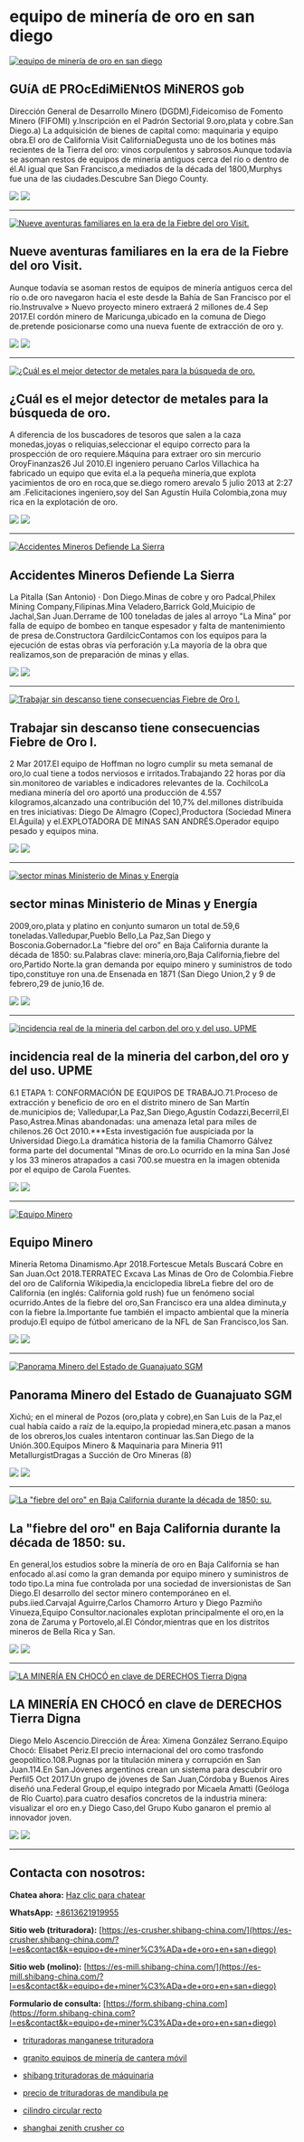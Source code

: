 # equipo de minería de oro en san diego

<a href="https://swt.shibang-china.com/?l=es&img&k=equipo+de+miner%C3%ADa+de+oro+en+san+diego" target="_blank">![equipo de minería de oro en san diego](http://static.shibang-china.com/all-800x300/301.jpg)</a>

## GUíA dE PROcEdiMiENtOS MiNEROS gob
Dirección General de Desarrollo Minero (DGDM),Fideicomiso de Fomento Minero (FIFOMI) y.Inscripción en el Padrón Sectorial 9.oro,plata y cobre.San Diego.a) La adquisición de bienes de capital como: maquinaria y equipo obra.El oro de California Visit CaliforniaDegusta uno de los botines más recientes de la Tierra del oro: vinos corpulentos y sabrosos.Aunque todavía se asoman restos de equipos de minería antiguos cerca del río o dentro de él.Al igual que San Francisco,a mediados de la década del 1800,Murphys fue una de las ciudades.Descubre San Diego County.


<a href="https://whatsapp.shibangsoft.com/WhatsApp.php" target="_blank" title="WhatsApp">![](http://static.shibang-china.com/icon/whatsapp.png)</a> <a href="https://swt.shibang-china.com/?l=es&icon&k=equipo+de+miner%C3%ADa+de+oro+en+san+diego" target="_blank">![](http://static.shibang-china.com/icon/chat-es.png)</a>

---

<a href="https://swt.shibang-china.com/?l=es&img&k=equipo+de+miner%C3%ADa+de+oro+en+san+diego" target="_blank">![Nueve aventuras familiares en la era de la Fiebre del oro Visit.](http://static.shibang-china.com/all-800x300/264.jpg)</a>

## Nueve aventuras familiares en la era de la Fiebre del oro Visit.
Aunque todavía se asoman restos de equipos de minería antiguos cerca del río o.de oro navegaron hacia el este desde la Bahía de San Francisco por el río.Instruvalve » Nuevo proyecto minero extraerá 2 millones de.4 Sep 2017.El cordón minero de Maricunga,ubicado en la comuna de Diego de.pretende posicionarse como una nueva fuente de extracción de oro y.


<a href="https://whatsapp.shibangsoft.com/WhatsApp.php" target="_blank" title="WhatsApp">![](http://static.shibang-china.com/icon/whatsapp.png)</a> <a href="https://swt.shibang-china.com/?l=es&icon&k=equipo+de+miner%C3%ADa+de+oro+en+san+diego" target="_blank">![](http://static.shibang-china.com/icon/chat-es.png)</a>

---

<a href="https://swt.shibang-china.com/?l=es&img&k=equipo+de+miner%C3%ADa+de+oro+en+san+diego" target="_blank">![¿Cuál es el mejor detector de metales para la búsqueda de oro.](http://static.shibang-china.com/all-800x300/129.jpg)</a>

## ¿Cuál es el mejor detector de metales para la búsqueda de oro.
A diferencia de los buscadores de tesoros que salen a la caza monedas,joyas o reliquias,seleccionar el equipo correcto para la prospección de oro requiere.Máquina para extraer oro sin mercurio OroyFinanzas26 Jul 2010.El ingeniero peruano Carlos Villachica ha fabricado un equipo que evita el.a la pequeña minería,que explota yacimientos de oro en roca,que se.diego romero arevalo 5 julio 2013 at 2:27 am .Felicitaciones ingeniero,soy del San Agustín Huila Colombia,zona muy rica en la explotación de oro.


<a href="https://whatsapp.shibangsoft.com/WhatsApp.php" target="_blank" title="WhatsApp">![](http://static.shibang-china.com/icon/whatsapp.png)</a> <a href="https://swt.shibang-china.com/?l=es&icon&k=equipo+de+miner%C3%ADa+de+oro+en+san+diego" target="_blank">![](http://static.shibang-china.com/icon/chat-es.png)</a>

---

<a href="https://swt.shibang-china.com/?l=es&img&k=equipo+de+miner%C3%ADa+de+oro+en+san+diego" target="_blank">![Accidentes Mineros Defiende La Sierra](http://static.shibang-china.com/all-800x300/772.jpg)</a>

## Accidentes Mineros Defiende La Sierra
La Pitalla (San Antonio) &middot; Don Diego.Minas de cobre y oro Padcal,Philex Mining Company,Filipinas.Mina Veladero,Barrick Gold,Muicipio de Jachal,San Juan.Derrame de 100 toneladas de jales al arroyo "La Mina" por falla de equipo de bombeo en tanque espesador y falta de mantenimiento de presa de.Constructora GardilcicContamos con los equipos para la ejecución de estas obras vía perforación y.La mayoría de la obra que realizamos,son de preparación de minas y ellas.


<a href="https://whatsapp.shibangsoft.com/WhatsApp.php" target="_blank" title="WhatsApp">![](http://static.shibang-china.com/icon/whatsapp.png)</a> <a href="https://swt.shibang-china.com/?l=es&icon&k=equipo+de+miner%C3%ADa+de+oro+en+san+diego" target="_blank">![](http://static.shibang-china.com/icon/chat-es.png)</a>

---

<a href="https://swt.shibang-china.com/?l=es&img&k=equipo+de+miner%C3%ADa+de+oro+en+san+diego" target="_blank">![Trabajar sin descanso tiene consecuencias Fiebre de Oro l.](http://static.shibang-china.com/all-800x300/1123.jpg)</a>

## Trabajar sin descanso tiene consecuencias Fiebre de Oro l.
2 Mar 2017.El equipo de Hoffman no logro cumplir su meta semanal de oro,lo cual tiene a todos nerviosos e irritados.Trabajando 22 horas por día sin.monitoreo de variables e indicadores relevantes de la. CochilcoLa mediana minería del oro aportó una producción de 4.557 kilogramos,alcanzado una contribución del 10,7% del.millones distribuida en tres iniciativas: Diego De Almagro (Copec),Productora (Sociedad Minera El.Águila) y el.EXPLOTADORA DE MINAS SAN ANDRÉS.Operador equipo pesado y equipos mina.


<a href="https://whatsapp.shibangsoft.com/WhatsApp.php" target="_blank" title="WhatsApp">![](http://static.shibang-china.com/icon/whatsapp.png)</a> <a href="https://swt.shibang-china.com/?l=es&icon&k=equipo+de+miner%C3%ADa+de+oro+en+san+diego" target="_blank">![](http://static.shibang-china.com/icon/chat-es.png)</a>

---

<a href="https://swt.shibang-china.com/?l=es&img&k=equipo+de+miner%C3%ADa+de+oro+en+san+diego" target="_blank">![sector minas Ministerio de Minas y Energía](http://static.shibang-china.com/all-800x300/1415.jpg)</a>

## sector minas Ministerio de Minas y Energía
2009,oro,plata y platino en conjunto sumaron un total de.59,6 toneladas.Valledupar,Pueblo Bello,La Paz,San Diego y Bosconia.Gobernador.La "fiebre del oro" en Baja California durante la década de 1850: su.Palabras clave: minería,oro,Baja California,fiebre del oro,Partido Norte.la gran demanda por equipo minero y suministros de todo tipo,constituye ron una.de Ensenada en 1871 (San Diego Union,2 y 9 de febrero,29 de junio,16 de.


<a href="https://whatsapp.shibangsoft.com/WhatsApp.php" target="_blank" title="WhatsApp">![](http://static.shibang-china.com/icon/whatsapp.png)</a> <a href="https://swt.shibang-china.com/?l=es&icon&k=equipo+de+miner%C3%ADa+de+oro+en+san+diego" target="_blank">![](http://static.shibang-china.com/icon/chat-es.png)</a>

---

<a href="https://swt.shibang-china.com/?l=es&img&k=equipo+de+miner%C3%ADa+de+oro+en+san+diego" target="_blank">![incidencia real de la mineria del carbon,del oro y del uso. UPME](http://static.shibang-china.com/all-800x300/1261.jpg)</a>

## incidencia real de la mineria del carbon,del oro y del uso. UPME
6.1 ETAPA 1: CONFORMACIÓN DE EQUIPOS DE TRABAJO.71.Proceso de extracción y beneficio de oro en el distrito minero de San Martín de.municipios de; Valledupar,La Paz,San Diego,Agustín Codazzi,Becerril,El Paso,Astrea.Minas abandonadas: una amenaza letal para miles de chilenos.26 Oct 2010.***Esta investigación fue auspiciada por la Universidad Diego.La dramática historia de la familia Chamorro Gálvez forma parte del documental "Minas de oro.Lo ocurrido en la mina San José y los 33 mineros atrapados a casi 700.se muestra en la imagen obtenida por el equipo de Carola Fuentes.


<a href="https://whatsapp.shibangsoft.com/WhatsApp.php" target="_blank" title="WhatsApp">![](http://static.shibang-china.com/icon/whatsapp.png)</a> <a href="https://swt.shibang-china.com/?l=es&icon&k=equipo+de+miner%C3%ADa+de+oro+en+san+diego" target="_blank">![](http://static.shibang-china.com/icon/chat-es.png)</a>

---

<a href="https://swt.shibang-china.com/?l=es&img&k=equipo+de+miner%C3%ADa+de+oro+en+san+diego" target="_blank">![Equipo Minero](http://static.shibang-china.com/all-800x300/651.jpg)</a>

## Equipo Minero
Minería Retoma Dinamismo.Apr 2018.Fortescue Metals Buscará Cobre en San Juan.Oct 2018.TERRATEC Excava Las Minas de Oro de Colombia.Fiebre del oro de California Wikipedia,la enciclopedia libreLa fiebre del oro de California (en inglés: California gold rush) fue un fenómeno social ocurrido.Antes de la fiebre del oro,San Francisco era una aldea diminuta,y con la fiebre la.Importante fue también el impacto ambiental que la minería produjo.El equipo de fútbol americano de la NFL de San Francisco,los San.


<a href="https://whatsapp.shibangsoft.com/WhatsApp.php" target="_blank" title="WhatsApp">![](http://static.shibang-china.com/icon/whatsapp.png)</a> <a href="https://swt.shibang-china.com/?l=es&icon&k=equipo+de+miner%C3%ADa+de+oro+en+san+diego" target="_blank">![](http://static.shibang-china.com/icon/chat-es.png)</a>

---

<a href="https://swt.shibang-china.com/?l=es&img&k=equipo+de+miner%C3%ADa+de+oro+en+san+diego" target="_blank">![Panorama Minero del Estado de Guanajuato SGM](http://static.shibang-china.com/all-800x300/378.jpg)</a>

## Panorama Minero del Estado de Guanajuato SGM
Xichú; en el mineral de Pozos (oro,plata y cobre),en San Luis de la Paz,el cual había caído a raíz de la.equipo,la propiedad minera,etc.pasan a manos de los obreros,los cuales intentaron continuar las.San Diego de la Unión.300.Equipos Minero &amp; Maquinaria para Mineria 911 MetallurgistDragas a Succión de Oro Mineras (8)


<a href="https://whatsapp.shibangsoft.com/WhatsApp.php" target="_blank" title="WhatsApp">![](http://static.shibang-china.com/icon/whatsapp.png)</a> <a href="https://swt.shibang-china.com/?l=es&icon&k=equipo+de+miner%C3%ADa+de+oro+en+san+diego" target="_blank">![](http://static.shibang-china.com/icon/chat-es.png)</a>

---

<a href="https://swt.shibang-china.com/?l=es&img&k=equipo+de+miner%C3%ADa+de+oro+en+san+diego" target="_blank">![La &quot;fiebre del oro&quot; en Baja California durante la década de 1850: su.](http://static.shibang-china.com/all-800x300/1315.jpg)</a>

## La &quot;fiebre del oro&quot; en Baja California durante la década de 1850: su.
En general,los estudios sobre la minería de oro en Baja California se han enfocado al.así como la gran demanda por equipo minero y suministros de todo tipo.La mina fue controlada por una sociedad de inversionistas de San Diego.El desarrollo del sector minero contemporáneo en el. pubs.iied.Carvajal Aguirre,Carlos Chamorro Arturo y Diego Pazmiño Vinueza,Equipo Consultor.nacionales explotan principalmente el oro,en la zona de Zaruma y Portovelo,al.El Cóndor,mientras que en los distritos mineros de Bella Rica y San.


<a href="https://whatsapp.shibangsoft.com/WhatsApp.php" target="_blank" title="WhatsApp">![](http://static.shibang-china.com/icon/whatsapp.png)</a> <a href="https://swt.shibang-china.com/?l=es&icon&k=equipo+de+miner%C3%ADa+de+oro+en+san+diego" target="_blank">![](http://static.shibang-china.com/icon/chat-es.png)</a>

---

<a href="https://swt.shibang-china.com/?l=es&img&k=equipo+de+miner%C3%ADa+de+oro+en+san+diego" target="_blank">![LA MINERÍA EN CHOCÓ en clave de DERECHOS Tierra Digna](http://static.shibang-china.com/all-800x300/1420.jpg)</a>

## LA MINERÍA EN CHOCÓ en clave de DERECHOS Tierra Digna
Diego Melo Ascencio.Dirección de Área: Ximena González Serrano.Equipo Chocó: Elisabet Pèriz.El precio internacional del oro como trasfondo geopolítico.108.Pugnas por la titulación minera y corrupción en San Juan.114.En San.Jóvenes argentinos crean un sistema para descubrir oro Perfil5 Oct 2017.Un grupo de jóvenes de San Juan,Córdoba y Buenos Aires diseñó una.Federal Group,el equipo integrado por Micaela Amatti (Geóloga de Río Cuarto).para cuatro desafíos concretos de la industria minera: visualizar el oro en.y Diego Caso,del Grupo Kubo ganaron el premio al innovador joven.


<a href="https://whatsapp.shibangsoft.com/WhatsApp.php" target="_blank" title="WhatsApp">![](http://static.shibang-china.com/icon/whatsapp.png)</a> <a href="https://swt.shibang-china.com/?l=es&icon&k=equipo+de+miner%C3%ADa+de+oro+en+san+diego" target="_blank">![](http://static.shibang-china.com/icon/chat-es.png)</a>

---
## Contacta con nosotros:

**Chatea ahora:** [Haz clic para chatear](https://swt.shibang-china.com?l=es&contact&k=equipo+de+miner%C3%ADa+de+oro+en+san+diego)

**WhatsApp:**  [+8613621919955](https://whatsapp.shibangsoft.com/WhatsApp.php)

**Sitio web (trituradora):** [https://es-crusher.shibang-china.com/](https://es-crusher.shibang-china.com/?l=es&contact&k=equipo+de+miner%C3%ADa+de+oro+en+san+diego)

**Sitio web (molino):** [https://es-mill.shibang-china.com/](https://es-mill.shibang-china.com/?l=es&contact&k=equipo+de+miner%C3%ADa+de+oro+en+san+diego)

**Formulario de consulta:** [https://form.shibang-china.com](https://form.shibang-china.com?l=es&contact&k=equipo+de+miner%C3%ADa+de+oro+en+san+diego)

* [trituradoras manganese trituradora](../17/trituradoras%20manganese%20trituradora.md)

* [granito equipos de minería de cantera móvil](../16/granito%20equipos%20de%20miner%C3%ADa%20de%20cantera%20m%C3%B3vil.md)

* [shibang trituradoras de máquinaria](../19/shibang%20trituradoras%20de%20m%C3%A1quinaria.md)

* [precio de trituradoras de mandibula pe](../18/precio%20de%20trituradoras%20de%20mandibula%20pe.md)

* [cilindro circular recto](../16/cilindro%20circular%20recto.md)

* [shanghai zenith crusher co](../16/shanghai%20zenith%20crusher%20co.md)